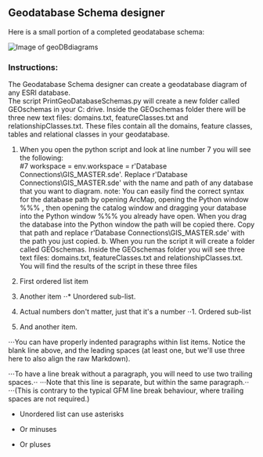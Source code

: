 ## Geodatabase Schema designer
Here is a small portion of a completed geodatabase schema:

![Image of geoDBdiagrams](http://itsallearth.com/images/geoDBdiagrams.JPG)

### Instructions:
The Geodatabase Schema designer can create a geodatabase diagram of any ESRI database.  
The script PrintGeoDatabaseSchemas.py will create a new folder called GEOschemas in your C: drive.  Inside the GEOschemas folder there will be three new text files: domains.txt, featureClasses.txt and relationshipClasses.txt. These files contain all the domains, feature classes, tables and relational classes in your geodatabase. 

1.	When you open the python script and look at line number 7 you will see the following:  
#7  workspace = env.workspace = r'Database Connections\GIS_MASTER.sde'. 
    Replace r'Database Connections\GIS_MASTER.sde' with the name and path of any database that you want to diagram. 
    note: You can easily find the correct syntax for the database path by opening ArcMap, opening the Python window %%%  , then opening the catalog window and dragging your database into the Python window  %%%  you already have open. When you drag the database into the Python window the path will be copied there.  Copy that path and replace r'Database Connections\GIS_MASTER.sde' with the path you just copied.
b.	When you run the script it will create a folder called GEOschemas. Inside the GEOschemas folder you will see three text files: domains.txt, featureClasses.txt and relationshipClasses.txt. You will find the results of the script in these three files


1. First ordered list item
2. Another item
⋅⋅* Unordered sub-list. 
1. Actual numbers don't matter, just that it's a number
⋅⋅1. Ordered sub-list
4. And another item.

⋅⋅⋅You can have properly indented paragraphs within list items. Notice the blank line above, and the leading spaces (at least one, but we'll use three here to also align the raw Markdown).

⋅⋅⋅To have a line break without a paragraph, you will need to use two trailing spaces.⋅⋅
⋅⋅⋅Note that this line is separate, but within the same paragraph.⋅⋅
⋅⋅⋅(This is contrary to the typical GFM line break behaviour, where trailing spaces are not required.)

* Unordered list can use asterisks
- Or minuses
+ Or pluses
